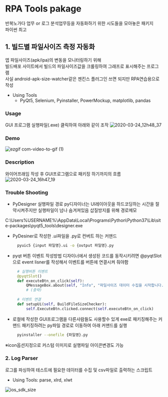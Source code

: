 # RPA Tools pakage
반복노가다 업무 or 로그 분석업무등을 자동화하기 위한 시도들을 모아놓은 패키지<br/>
파이썬 최고

## 1. 빌드별 파일사이즈 측정 자동화
앱 파일사이즈(apk/ipa)의 변동을 모니터링하기 위해<br/>
빌드배포 사이트에서 빌드의 파일사이즈값을 크롤링하여 그래프로 표시해주는 프로그램<br/>
사실 android-apk-size-watcher같은 젠킨스 플러그인 쓰면 되지만 RPA연습용으로 작성  

* Using Tools
  +  PyQt5, Selenium, Pyinstaller, PowerMockup, matplotlib, pandas

### Usage
GUI 프로그램 실행파일(.exe) 클릭하여 아래와 같이 조작
![2020-03-24_12h48_37](https://user-images.githubusercontent.com/25470405/77386291-d35c8280-6dcd-11ea-8cd9-1b42f15362fa.png)

### Demo
![ezgif com-video-to-gif (1)](https://user-images.githubusercontent.com/25470405/77300000-b58d1000-6d30-11ea-98d9-eb412cd8724a.gif)

### Description
와이어프래임 작성 후 GUI프로그램으로 패키징 하기까지의 흐름
![2020-03-24_16h47_19](https://user-images.githubusercontent.com/25470405/77400826-2561d000-6def-11ea-9e96-962300b11184.png)

### Trouble Shooting
* PyDesigner 실행파일 경로
py디자이너는 UI레이아웃을 하드코딩하는 시간을 절약시켜주지만 실행파일이 넘나 숨겨져있음
삽질방지를 위해 경로메모

C:\Users\%USERNAME%\AppData\Local\Programs\Python\Python37\Lib\site-packages\pyqt5_tools\designer.exe

* PyDesiner로 작성한 .ui파일을 .py로 컨버트 하는 커맨드
    ```sh
      pyuic5 {input 파일명}.ui -o {output 파일명}.py
    ```
    
* pyqt 버튼 이벤트 작성방법
디자이너에서 생성된 코드를 동작시키려면 @pyqtSlot으로 event lisner를 작성해서 이벤트를 버튼에 연결시켜 줘야함

    ```python
      # 실행버튼 이벤트 
      @pyqtSlot()
      def executeBtn_on_click(self):
          QMessageBox.about(self, "Info", "파일사이즈 데이터 수집을 시작합니다. 수집동안에는 PC조작을 삼가주세요")
          # (중략)
          
      # 이벤트 연결    
      def setupUi(self, BuildFileSizeChecker):
          self.ExecuteBtn.clicked.connect(self.executeBtn_on_click)
 
    ```

* 로컬에 작성한 GUI프로그램을 다른사람들도 사용할수 있게 exe로 패키징해주는 커맨드
패키징하려는 py파일 경로로 이동하여 아래 커맨드를 실행
    ```sh
      pyinstaller --onefile {파일명}.py
    ```
※icon옵션지정으로 커스텀 이미지로 실행파일 아이콘변경도 가능




### 2. Log Parser
로그를 파싱하여 테스트에 필요한 데이터를 수집 및 csv파일로 출력하는 스크립트
  + Using Tools: parse, xlrd, xlwt


![ios_sdk_size](https://user-images.githubusercontent.com/25470405/77301454-0e5da800-6d33-11ea-8f47-6193169be974.png)


